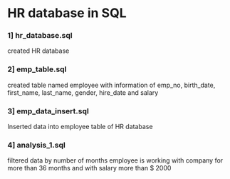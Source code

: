 # HR database in SQL

### 1] hr_database.sql
created  HR database  
### 2] emp_table.sql
created table named employee with information of emp_no, birth_date, first_name, last_name, gender, hire_date and salary
### 3] emp_data_insert.sql
Inserted data into employee table of HR database
### 4] analysis_1.sql
filtered data by number of months employee is working with company for more than 36 months and with salary more than $ 2000

